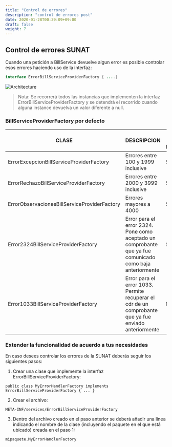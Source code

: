 ```yaml
---
title: "Control de errores"
description: "control de errores post"
date: 2020-01-28T00:39:09+09:00
draft: false
weight: 7
---
```


## Control de errores SUNAT

Cuando una petición a BillService devuelve algun error es posible controlar esos errores haciendo uso de la interfaz:

```java
interface ErrorBillServiceProviderFactory { ....}
```

![Architecture](https://raw.githubusercontent.com/project-openubl/xml-sender-ws/master/docs/images/bill-service-stack.jpg "Architecture")

> Nota: Se recorrerá todos las instancias que implementen la interfaz ErrorBillServiceProviderFactory y se detendrá el recorrido cuando alguna instance devuelva un valor diferente a null.

### BillServiceProviderFactory por defecto

| CLASE                                        | DESCRIPCION                                                                                               | ACTIVO POR DEFECTO |
| -------------------------------------------- | --------------------------------------------------------------------------------------------------------- | ------------------ |
| ErrorExcepcionBillServiceProviderFactory     | Errores entre 100 y 1999 inclusive                                                                        | SI                 |
| ErrorRechazoBillServiceProviderFactory       | Errores entre 2000 y 3999 inclusive                                                                       | SI                 |
| ErrorObservacionesBillServiceProviderFactory | Errores mayores a 4000                                                                                    | SI                 |
| Error2324BillServiceProviderFactory          | Error para el error 2324. Pone como aceptado un comprobante que ya fue comunicado como baja anteriormente | SI                 |
| Error1033BillServiceProviderFactory          | Error para el error 1033. Permite recuperar el cdr de un comprobante que ya fue enviado anteriormente     | NO                 |

### Extender la funcionalidad de acuerdo a tus necesidades

En caso desees controlar los errores de la SUNAT deberás seguir los siguientes pasos:

1. Crear una clase que implemente la interfaz ErrorBillServiceProviderFactory:

```
public class MyErrorHandlerFactory implements ErrorBillServiceProviderFactory { ... }
```

2. Crear el archivo:

```
META-INF/services/ErrorBillServiceProviderFactory
```

3. Dentro del archivo creado en el paso anterior se deberá añadir una linea indicando el nombre de la clase (incluyendo el paquete en el que está ubicado) creada en el paso 1:

```
mipaquete.MyErrorHandlerFactory
```
